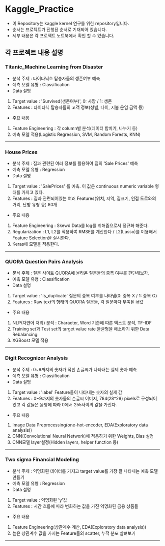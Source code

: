 # Kaggle_Practice
- 이 Repository는 kaggle kernel 연구를 위한 repository입니다.
- 순서는 프로젝트가 진행된 순서로 기재되어 있습니다. 
- 세부 내용은 각 프로젝트 노트북에서 확인 할 수 있습니다. 

## 각 프로젝트 내용 설명
### Titanic_Machine Learning from Disaster
- 분석 주제 : 타이타닉호 탑승자들의 생존여부 예측
- 예측 모델 유형 : Classification
- Data 설명 
1. Target value : 'Survived(생존여부)', 0: 사망 / 1: 생존
1. Features : 타이타닉 탑승자들의 고객 정보(성별, 나이, 지불 운임 금액 등)
		   
- 주요 내용 
1. Feature Engineering : 각 column별 분석(데이터 합치기, 나누기 등) 
1. 예측 모델 적용(Logistic Regression, SVM, Random Forests, KNN)

--------------------------------------------------------------

### House Prices
- 분석 주제 : 집과 관련된 여러 정보를 활용하여 집의 'Sale Prices' 예측
- 예측 모델 유형 : Regression
- Data 설명 
1. Target value : 'SalePrices' 를 예측. 이 값은 continuous numeric variable 형태를 가지고 있다.
1. Features : 집과 관련되어있는 여러 Features(위치, 지역, 집크기, 인접 도로와의 거리, 난방 유형 등) 80개
		   
- 주요 내용 
1. Feature Engineering : Skewd Data를 log를 취해줌으로서 정규화 해준다.
1. Regularization : L1, L2를 적용하여 RMSE를 계산한다 / L2(Lasso)를 이용해서 Feature Selection을 실시한다.
1. Keras에 모델을 적용한다. 
--------------------------------------------------------------


### QUORA Question Pairs Analysis
- 분석 주제 : 질문 사이트 QUORA에 올라온 질문들의 중복 여부를 판단해보자.
- 예측 모델 유형 : Classification
- Data 설명 
1. Target value : 'Is_duplicate' 질문의 중복 여부를 나타냄(0: 중복 X / 1: 중복 O)
1. Features : Raw text의 형태의 QUORA 질문들, 각 질문마다 부여된 id값
		   
- 주요 내용 
1. NLP(자연어 처리) 분석 : Character, Word 기준에 따른 텍스트 분석, TF-IDF
1. Training set과 Test set의 target value rate 불균형을 해소하기 위한 Data Rebalancing
1. XGBoost 모델 적용
--------------------------------------------------------------


### Digit Recognizer Analysis
- 분석 주제 : 0~9까지의 숫자가 적힌 손글씨가 나타내는 실제 숫자 예측
- 예측 모델 유형 : Classification
- Data 설명 
1. Target value : 'label' Feature들이 나타내는 숫자의 실제 값
1. Features : 0~9까지의 숫자들의 손글씨 이미지, 784(28*28) pixels로 구성되어 있고 각 값들은 음영에 따라 0에서 255사이의 값을 가진다.
		   
- 주요 내용 
1. Image Data Preprocessing(one-hot-encoder, EDA(Exploratory data analysis))
1. CNN(Convolutional Neural Network)에 적용하기 위한 Weights, Bias 설정
1. CNN모델 layer설정(Hidden layers, helper function 등)
--------------------------------------------------------------


### Two sigma Financial Modeling
- 분석 주제 : 익명화된 데이터를 가지고 target value를 가장 잘 나타내는 예측 모델 만들기
- 예측 모델 유형 : Regression
- Data 설명 
1. Target value : 익명화된 'y'값
1. Features : 시간 흐름에 따라 변화하는 값을 가진 익명화된 금융 상품들
		   
- 주요 내용 
1. Feature Engineering(상관계수 계산, EDA(Exploratory data analysis))
1. 높은 상관계수 값을 가지는 Feature들의 scatter, 누적 분포 살펴보기
--------------------------------------------------------------



	
